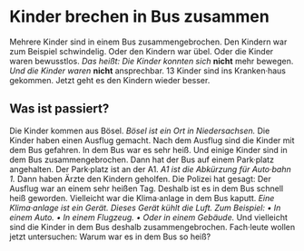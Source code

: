 # Kinder brechen in Bus zusammen

Mehrere Kinder sind in einem Bus zusammengebrochen. Den Kindern war zum Beispiel schwindelig. Oder den Kindern war übel. Oder die Kinder waren bewusstlos. *Das heißt:* 
*Die Kinder konnten sich* **nicht** mehr bewegen. 
*Und die Kinder waren* **nicht** ansprechbar. 13 Kinder sind ins Kranken·haus gekommen. Jetzt geht es den Kindern wieder besser. 

## Was ist passiert?
Die Kinder kommen aus Bösel. 
*Bösel ist ein Ort in Niedersachsen.* Die Kinder haben einen Ausflug gemacht. Nach dem Ausflug sind die Kinder mit dem Bus gefahren. In dem Bus war es sehr heiß. Und einige Kinder sind in dem Bus zusammengebrochen. Dann hat der Bus auf einem Park·platz angehalten. Der Park·platz ist an der A1. 
*A1 ist die Abkürzung für Auto·bahn 1.* Dann haben Ärzte den Kindern geholfen. 
Die Polizei hat gesagt: Der Ausflug war an einem sehr heißen Tag. Deshalb ist es in dem Bus schnell heiß geworden. Vielleicht war die Klima·anlage in dem Bus kaputt. 
*Eine Klima·anlage ist ein Gerät.* 
*Dieses Gerät kühlt die Luft.* *Zum Beispiel:* 
*• In einem Auto.* 
*• In einem Flugzeug.* 
*• Oder in einem Gebäude.* Und vielleicht sind die Kinder in dem Bus deshalb zusammengebrochen. 
Fach·leute wollen jetzt untersuchen: Warum war es in dem Bus so heiß? 
